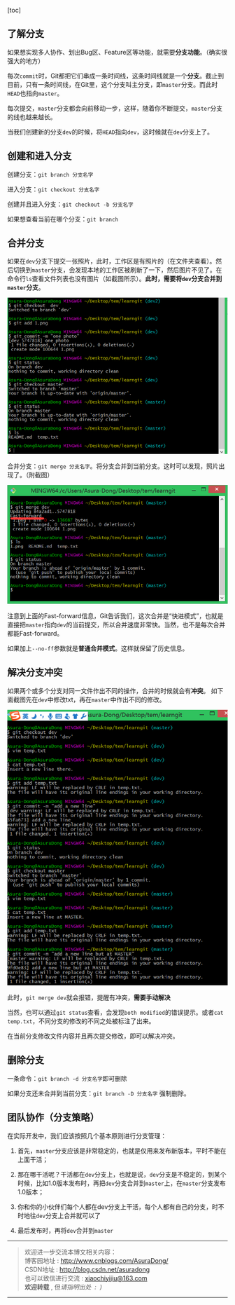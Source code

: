[toc]

## 了解分支

如果想实现多人协作、划出Bug区、Feature区等功能，就需要**分支功能**。（确实很强大的地方）

每次`commit`时，Git都把它们串成一条时间线，这条时间线就是一个**分支**。截止到目前，只有一条时间线，在Git里，这个分支叫主分支，即`master`分支。而此时`HEAD`也指向`master`。

每次提交，`master`分支都会向前移动一步，这样，随着你不断提交，`master`分支的线也越来越长。

当我们创建新的分支`dev`的时候，将`HEAD`指向`dev`，这时候就在`dev`分支上了。

## 创建和进入分支

创建分支：`git branch 分支名字`

进入分支：`git checkout 分支名字`

创建并且进入分支：`git checkout -b 分支名字` 

如果想查看当前在哪个分支：`git branch`

## 合并分支

如果在`dev`分支下提交一张照片，此时，工作区是有照片的（在文件夹查看）。然后切换到`master`分支，会发现本地的工作区被刷新了一下，然后图片不见了。在命令行`ls`查看文件列表也没有图片（如截图所示）。**此时，需要将`dev`分支合并到`master`分支**。

![](../../Images/Git/Git：分支的创建、合并、管理和删除/1.png)


合并分支：`git merge 分支名字`。将分支合并到当前分支。这时可以发现，照片出现了。（附截图）

![](../../Images/Git/Git：分支的创建、合并、管理和删除/2.png)


注意到上面的Fast-forward信息，Git告诉我们，这次合并是“快进模式”，也就是直接把`master`指向`dev`的当前提交，所以合并速度非常快。当然，也不是每次合并都能Fast-forward。

如果加上`--no-ff`参数就是**普通合并模式**。这样就保留了历史信息。

## 解决分支冲突

如果两个或多个分支对同一文件作出不同的操作，合并的时候就会有**冲突**。
如下面截图先在`dev`中修改txt，再在`master`中作出不同的修改。

![](../../Images/Git/Git：分支的创建、合并、管理和删除/3.png)


此时，`git merge dev`就会报错，提醒有冲突，**需要手动解决**

当然，也可以通过`git status`查看，会发现`both modified`的错误提示。或者`cat temp.txt`，不同分支的修改的不同之处被标注了出来。

在当前分支修改文件内容并且再次提交修改，即可以解决冲突。

## 删除分支

一条命令：`git branch -d 分支名字`即可删除

如果分支还未合并到当前分支：`git branch -D 分支名字` 强制删除。

## 团队协作（分支策略）

在实际开发中，我们应该按照几个基本原则进行分支管理：

1. 首先，`master`分支应该是非常稳定的，也就是仅用来发布新版本，平时不能在上面干活；

2. 那在哪干活呢？干活都在`dev`分支上，也就是说，`dev`分支是不稳定的，到某个时候，比如1.0版本发布时，再把`dev`分支合并到`master`上，在`master`分支发布1.0版本；

3. 你和你的小伙伴们每个人都在dev分支上干活，每个人都有自己的分支，时不时地往`dev`分支上合并就可以了

4. 最后发布时，再将`dev`合并到`master`

***

> 欢迎进一步交流本博文相关内容：<br>
博客园地址 : <http://www.cnblogs.com/AsuraDong/><br>
CSDN地址 : <http://blog.csdn.net/asuradong><br>
也可以致信进行交流 : <xiaochiyijiu@163.com> <br>
**欢迎转载** , 但*请指明出处 &nbsp;:&nbsp;&nbsp;)*

***